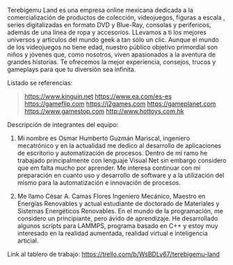 Terebigemu Land es una empresa online mexicana dedicada a la comercialización de productos de colección, 
videojuegos, figuras a escala , series digitalizadas en formato DVD y Blue-Ray, consolas y perifericos, además 
de una línea de ropa y accesorios. LLevamos a ti los mejores universos y artículos del mundo geek a tan sólo un clic. 
Aunque el mundo de los videojuegos no tiene edad, nuestro público objetivo primordial son niños y jóvenes que, como nosotros, viven apasionados a la aventura de grandes historias. Te ofrecemos la mejor experiencia, consejos, trucos y gameplays para que tu diversión sea infinita.

Listado se referencias:
> https://www.kinguin.net
> https://www.ea.com/es-es
> https://gameflip.com
> https://j2games.com
> https://gameplanet.com
> https://www.gamestop.com
> http://www.hottoys.com.hk


Descripción de integrantes del equipo:

1. Mi nombre es Osmar Humberto Guzmán Mariscal, ingeniero mecatrónico y en la actualidad me dedico al desarrollo de aplicaciones de escritorio y automatización de procesos. Dentro de mi ramo he trabajado principalmente con lenguaje Visual Net sin embargo considero que em falta mucho por aprender. Me interesa continuar con mi preparación en cuanto uso y desarrollo de software y a la utilización del mismo para la automatización e innovación de procesos.


2. Me llamo César A. Camas Flores Ingeniero Mecánico, Maestro en Energías Renovables y actual estudiante de doctorado de Materiales y Sistemas Energéticos Renovables. En el mundo de la programación, me considero un principiante, pero ávido de aprendizaje. He desarrollado algunos scripts para LAMMPS, programa basado en C++ y estoy muy interesado en la realidad aumentada, realidad virtual e inteligencia articial.


Link al tablero de trabajo: https://trello.com/b/WsBDLy67/terebigemu-land